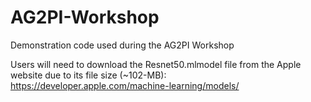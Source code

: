 # AG2PI-Workshop
Demonstration code used during the AG2PI Workshop

Users will need to download the Resnet50.mlmodel file from the Apple website due to its file size (~102-MB): https://developer.apple.com/machine-learning/models/
